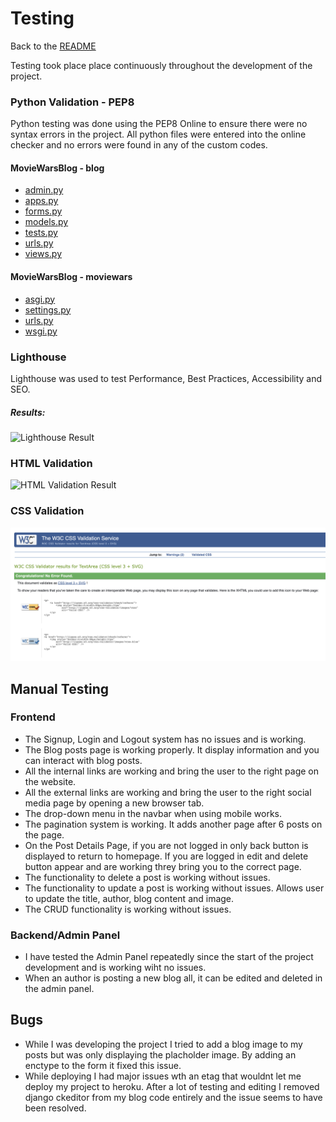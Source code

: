 # Testing
Back to the [README](README.md)

Testing took place place continuously throughout the development of the project.

### Python Validation - PEP8
Python testing was done using the PEP8 Online to ensure there were no syntax errors in the project. All python files
were entered into the online checker and no errors were found in any of the custom codes.

#### MovieWarsBlog - blog
* [admin.py](./assets/testme/blog-pep8-admin)
* [apps.py](./assets/testme/blog-pep8-apps)
* [forms.py](./assets/testme/blog-pep8-forms)
* [models.py](./assets/testme/blog-pep8-models)
* [tests.py](./assets/testme/blog-pep8-tests)
* [urls.py](./assets/testme/blog-pep8-urls)
* [views.py](./assets/testme/blog-pep8-views)

#### MovieWarsBlog - moviewars
* [asgi.py](./assets/testme/moviewars-pep8-asgi)
* [settings.py](./assets/testme/moviewars-pep8-settings)
* [urls.py](./assets/testme/moviewars-pep8-urls)
* [wsgi.py](./assets/testme/moviewars-pep8-wsgi)


### Lighthouse
Lighthouse was used to test Performance, Best Practices, Accessibility and SEO. 

##### Results:
![Lighthouse Result]()

### HTML Validation
![HTML Validation Result]()

### CSS Validation

![CSS Validation Result](./assets/testme/css-check.png)

## Manual Testing

### Frontend
* The Signup, Login and Logout system has no issues and is working.
* The Blog posts page is working properly. It display information and you can interact with blog posts. 
* All the internal links are working and bring the user to the right page on the website.
* All the external links are working and bring the user to the right social media page by 
  opening a new browser tab.
* The drop-down menu in the navbar when using mobile works.
* The pagination system is working. It adds another page after 6 posts on the page.
* On the Post Details Page, if you are not logged in only back button is displayed to return to homepage. If you are logged in edit and delete button appear 
  and are working threy bring you to the correct page.  
* The functionality to delete a post is working without issues. 
* The functionality to update a post is working without issues. Allows user to update the title, author, blog content and image.
* The CRUD functionality is working without issues.

### Backend/Admin Panel
* I have tested the Admin Panel repeatedly since the start of the project development and is working wiht no issues.
* When an author is posting a new blog all, it can be edited and deleted in the admin panel.

## Bugs

* While I was developing the project I tried to add a blog image to my posts but was only displaying the placholder image. By adding an enctype to the form it fixed this issue. 
* While deploying I had major issues wth an etag that wouldnt let me deploy my project to heroku. After a lot of testing and editing I removed django ckeditor from my blog code entirely and the issue seems to have been resolved.